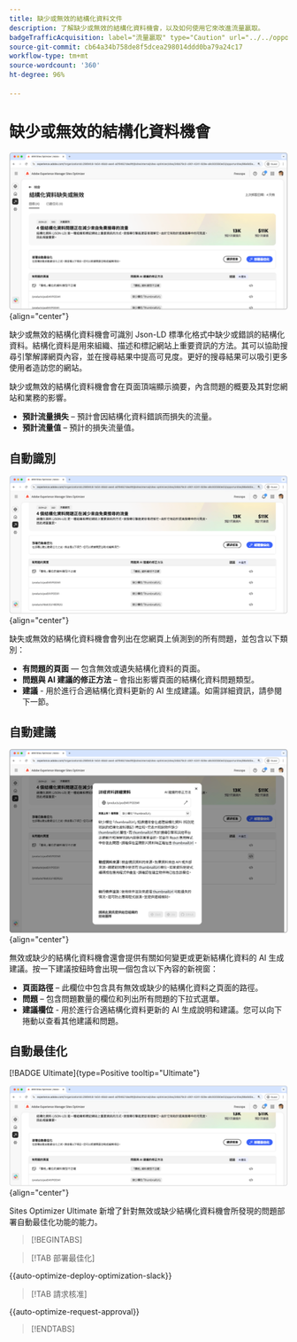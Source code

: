 ```yaml
---
title: 缺少或無效的結構化資料文件
description: 了解缺少或無效的結構化資料機會，以及如何使用它來改進流量贏取。
badgeTrafficAcquisition: label="流量贏取" type="Caution" url="../../opportunity-types/traffic-acquisition.md" tooltip="流量贏取"
source-git-commit: cb64a34b758de8f5dcea298014ddd0ba79a24c17
workflow-type: tm+mt
source-wordcount: '360'
ht-degree: 96%

---
```



# 缺少或無效的結構化資料機會

![缺少或無效的結構化資料機會](./assets/missing-or-invalid-structured-data/hero.png){align="center"}

缺少或無效的結構化資料機會可識別 Json-LD 標準化格式中缺少或錯誤的結構化資料。結構化資料是用來組織、描述和標記網站上重要資訊的方法。其可以協助搜尋引擎解譯網頁內容，並在搜尋結果中提高可見度。更好的搜尋結果可以吸引更多使用者造訪您的網站。

缺少或無效的結構化資料機會會在頁面頂端顯示摘要，內含問題的概要及其對您網站和業務的影響。

* **預計流量損失** – 預計會因結構化資料錯誤而損失的流量。
* **預計流量值** – 預計的損失流量值。

## 自動識別

![自動識別缺少或無效的結構化資料](./assets/missing-or-invalid-structured-data/auto-identify.png){align="center"}

缺失或無效的結構化資料機會會列出在您網頁上偵測到的所有問題，並包含以下類別：

* **有問題的頁面** — 包含無效或遺失結構化資料的頁面。
* **問題與 AI 建議的修正方法** – 會指出影響頁面的結構化資料問題類型。
* **建議** - 用於進行合適結構化資料更新的 AI 生成建議。如需詳細資訊，請參閱下一節。

## 自動建議

![自動建議缺少或無效的結構化資料](./assets/missing-or-invalid-structured-data/auto-suggest.png){align="center"}

無效或缺少的結構化資料機會還會提供有關如何變更或更新結構化資料的 AI 生成建議。按一下建議按鈕時會出現一個包含以下內容的新視窗：

* **頁面路徑** – 此欄位中包含具有無效或缺少的結構化資料之頁面的路徑。
* **問題** – 包含問題數量的欄位和列出所有問題的下拉式選單。
* **建議欄位** - 用於進行合適結構化資料更新的 AI 生成說明和建議。您可以向下捲動以查看其他建議和問題。

## 自動最佳化

[!BADGE Ultimate]{type=Positive tooltip="Ultimate"}

![自動最佳化建議的缺少或無效結構化資料](./assets/missing-or-invalid-structured-data/auto-optimize.png){align="center"}

Sites Optimizer Ultimate 新增了針對無效或缺少結構化資料機會所發現的問題部署自動最佳化功能的能力。 <!--- TBD-need more in-depth and opportunity specific information here. What does the auto-optimization do?-->

>[!BEGINTABS]

>[!TAB 部署最佳化]

{{auto-optimize-deploy-optimization-slack}}

>[!TAB 請求核准]

{{auto-optimize-request-approval}}

>[!ENDTABS]
